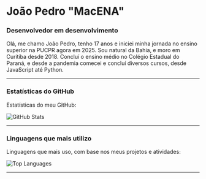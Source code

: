 # João Pedro "MacENA"

### Desenvolvedor em desenvolvimento

Olá, me chamo João Pedro, tenho 17 anos e iniciei minha jornada no ensino superior na PUCPR agora em 2025. Sou natural da Bahia, e moro em Curitiba desde 2018. Concluí o ensino médio no Colégio Estadual do Paraná, e desde a pandemia comecei e concluí diversos cursos, desde JavaScript até Python.

---

### Estatísticas do GitHub

Estatísticas do meu GitHub:

![GitHub Stats](https://github-readme-stats.vercel.app/api?username=Macenajp&show_icons=true&hide=prs&count_private=true&theme=dark)

---

### Linguagens que mais utilizo

Linguagens que mais uso, com base nos meus projetos e atividades:

![Top Languages](https://github-readme-stats.vercel.app/api/top-langs/?username=Macenajp&layout=compact&theme=dark)

---

